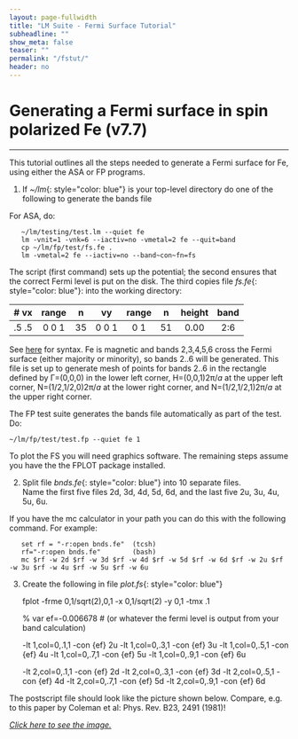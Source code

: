 ```yaml
---
layout: page-fullwidth
title: "LM Suite - Fermi Surface Tutorial"
subheadline: ""
show_meta: false
teaser: ""
permalink: "/fstut/"
header: no
---
```


# **Generating a Fermi surface in spin polarized Fe (v7.7)**
________________________________________  

This tutorial outlines all the steps needed to generate a Fermi surface for Fe, using either the ASA or FP programs.

1. If *~/lm*{: style="color: blue"} is your top-level directory do one of the following to generate the bands file

For ASA, do:

       ~/lm/testing/test.lm --quiet fe
       lm -vnit=1 -vnk=6 --iactiv=no -vmetal=2 fe --quit=band
       cp ~/lm/fp/test/fs.fe .
       lm -vmetal=2 fe --iactiv=no --band~con~fn=fs


The script (first command) sets up the potential; the second ensures that the correct Fermi level is put on the disk. The third copies file *fs.fe*{: style="color: blue"}: into the working directory:

| # vx |   range |  n  |    vy  |      range  | n |  height | band |
|:----:|:-------:|:---:|:------:|:-----------:|:-:|:-------:|:----:|
|.5 .5 |  0  0 1 |  35 | 0  0  1|         0 1 | 51|   0.00  | 2:6  |  


See [here](/inputguide/) for syntax. Fe is magnetic and bands 2,3,4,5,6 cross the Fermi surface (either majority or minority), so bands 2..6 will be generated. This file is set up to generate mesh of points for bands 2..6 in the rectangle defined by Γ=(0,0,0) in the lower left corner, H=(0,0,1)2π/_a_ at the upper left corner, N=(1/2,1/2,0)2π/_a_ at the lower right corner, and N=(1/2,1/2,1)2π/_a_ at the upper right corner.

The FP test suite generates the bands file automatically as part of the test. Do:

	~/lm/fp/test/test.fp --quiet fe 1

To plot the FS you will need graphics software. The remaining steps assume you have the the FPLOT package installed.

2. Split file *bnds.fe*{: style="color: blue"} into 10 separate files.   
Name the first five files 2d, 3d, 4d, 5d, 6d, and the last five 2u, 3u, 4u, 5u, 6u.

If you have the mc calculator in your path you can do this with the following command. For example:

       set rf = "-r:open bnds.fe"  (tcsh)
       rf="-r:open bnds.fe"        (bash)
       mc $rf -w 2d $rf -w 3d $rf -w 4d $rf -w 5d $rf -w 6d $rf -w 2u $rf -w 3u $rf -w 4u $rf -w 5u $rf -w 6u


3. Create the following in file *plot.fs*{: style="color: blue"}

    fplot -frme 0,1/sqrt(2),0,1  -x 0,1/sqrt(2) -y 0,1 -tmx .1

    % var ef=-0.006678 # (or whatever the fermi level is output from your band calculation)

    -lt 1,col=0,.1,1 -con {ef} 2u
    -lt 1,col=0,.3,1 -con {ef} 3u
    -lt 1,col=0,.5,1 -con {ef} 4u
    -lt 1,col=0,.7,1 -con {ef} 5u
    -lt 1,col=0,.9,1 -con {ef} 6u

    -lt 2,col=0,.1,1 -con {ef} 2d
    -lt 2,col=0,.3,1 -con {ef} 3d
    -lt 2,col=0,.5,1 -con {ef} 4d
    -lt 2,col=0,.7,1 -con {ef} 5d
    -lt 2,col=0,.9,1 -con {ef} 6d


The postscript file should look like the picture shown below. Compare, e.g. to this paper by Coleman et al: Phys. Rev. B23, 2491 (1981)!

[*Click here to see the image.*](http://postimg.org/image/qdxw011cn/)
